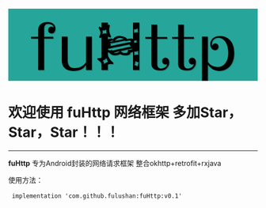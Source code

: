 
![cmd-markdown-logo](https://github.com/fulushan/fuHttp/blob/master/intro.png)


# 欢迎使用 fuHttp 网络框架 多加Star，Star，Star！！！

------

**fuHttp** 专为Android封装的网络请求框架 整合okhttp+retrofit+rxjava

使用方法：

     implementation 'com.github.fulushan:fuHttp:v0.1'
